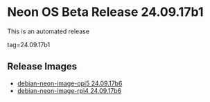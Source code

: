 # Neon OS Beta Release 24.09.17b1
This is an automated release

tag=24.09.17b1

## Release Images
- [debian-neon-image-opi5 24.09.17b6](https://download.neonaiservices.com/neon_os/core/rpi4/dev/debian-neon-image-rpi4_2024-09-17_22_19.img.xz)
- [debian-neon-image-rpi4 24.09.17b6](https://download.neonaiservices.com/neon_os/core/rpi4/dev/debian-neon-image-rpi4_2024-09-17_22_19.img.xz)
